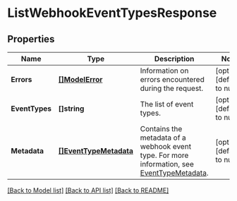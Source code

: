 # ListWebhookEventTypesResponse

## Properties
Name | Type | Description | Notes
------------ | ------------- | ------------- | -------------
**Errors** | [**[]ModelError**](Error.md) | Information on errors encountered during the request. | [optional] [default to null]
**EventTypes** | **[]string** | The list of event types. | [optional] [default to null]
**Metadata** | [**[]EventTypeMetadata**](EventTypeMetadata.md) | Contains the metadata of a webhook event type. For more information, see [EventTypeMetadata](entity:EventTypeMetadata). | [optional] [default to null]

[[Back to Model list]](../README.md#documentation-for-models) [[Back to API list]](../README.md#documentation-for-api-endpoints) [[Back to README]](../README.md)

